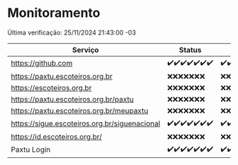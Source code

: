 # Monitoramento

Última verificação: 25/11/2024 21:43:00 -03

|Serviço|Status|Últimas 24h|
|---|---|---|
|https://github.com|<span title="2024-11-18: OK=23">✔️</span><span title="2024-11-19: OK=23">✔️</span><span title="2024-11-20: OK=23">✔️</span><span title="2024-11-21: OK=23">✔️</span><span title="2024-11-22: OK=23">✔️</span><span title="2024-11-23: OK=23">✔️</span><span title="2024-11-24: OK=23">✔️</span>|<span title="24/11/2024 21:43:00 -03 : 200">✔️</span><span title="24/11/2024 23:18:00 -03 : 200">✔️</span><span title="25/11/2024 00:24:00 -03 : 200">✔️</span><span title="25/11/2024 01:11:00 -03 : 200">✔️</span><span title="25/11/2024 02:09:00 -03 : 200">✔️</span><span title="25/11/2024 03:13:00 -03 : 200">✔️</span><span title="25/11/2024 04:09:00 -03 : 200">✔️</span><span title="25/11/2024 05:13:00 -03 : 200">✔️</span><span title="25/11/2024 06:09:00 -03 : 200">✔️</span><span title="25/11/2024 07:09:00 -03 : 200">✔️</span><span title="25/11/2024 08:07:00 -03 : 200">✔️</span><span title="25/11/2024 09:16:00 -03 : 200">✔️</span><span title="25/11/2024 10:19:00 -03 : 200">✔️</span><span title="25/11/2024 11:08:00 -03 : 200">✔️</span><span title="25/11/2024 12:09:00 -03 : 200">✔️</span><span title="25/11/2024 13:10:00 -03 : 200">✔️</span><span title="25/11/2024 14:08:00 -03 : 200">✔️</span><span title="25/11/2024 15:11:00 -03 : 200">✔️</span><span title="25/11/2024 16:06:00 -03 : 200">✔️</span><span title="25/11/2024 17:10:00 -03 : 200">✔️</span><span title="25/11/2024 18:08:00 -03 : 200">✔️</span><span title="25/11/2024 19:08:00 -03 : 200">✔️</span><span title="25/11/2024 20:08:00 -03 : 200">✔️</span><span title="25/11/2024 21:43:00 -03 : 200">✔️</span>|
|https://paxtu.escoteiros.org.br|<span title="2024-11-18: Falhas=23">❌</span><span title="2024-11-19: Falhas=23">❌</span><span title="2024-11-20: Falhas=23">❌</span><span title="2024-11-21: Falhas=23">❌</span><span title="2024-11-22: Falhas=23">❌</span><span title="2024-11-23: Falhas=23">❌</span><span title="2024-11-24: Falhas=23">❌</span>|<span title="24/11/2024 21:43:00 -03 : 403">❌</span><span title="24/11/2024 23:18:00 -03 : 403">❌</span><span title="25/11/2024 00:24:00 -03 : 403">❌</span><span title="25/11/2024 01:11:00 -03 : 403">❌</span><span title="25/11/2024 02:09:00 -03 : 403">❌</span><span title="25/11/2024 03:13:00 -03 : 403">❌</span><span title="25/11/2024 04:09:00 -03 : 403">❌</span><span title="25/11/2024 05:13:00 -03 : 403">❌</span><span title="25/11/2024 06:09:00 -03 : 403">❌</span><span title="25/11/2024 07:09:00 -03 : 403">❌</span><span title="25/11/2024 08:07:00 -03 : 403">❌</span><span title="25/11/2024 09:16:00 -03 : 403">❌</span><span title="25/11/2024 10:19:00 -03 : 403">❌</span><span title="25/11/2024 11:08:00 -03 : 403">❌</span><span title="25/11/2024 12:09:00 -03 : 403">❌</span><span title="25/11/2024 13:10:00 -03 : 403">❌</span><span title="25/11/2024 14:08:00 -03 : 403">❌</span><span title="25/11/2024 15:11:00 -03 : 403">❌</span><span title="25/11/2024 16:06:00 -03 : 403">❌</span><span title="25/11/2024 17:10:00 -03 : 403">❌</span><span title="25/11/2024 18:08:00 -03 : 403">❌</span><span title="25/11/2024 19:08:00 -03 : 403">❌</span><span title="25/11/2024 20:08:00 -03 : 403">❌</span><span title="25/11/2024 21:43:00 -03 : 403">❌</span>|
|https://escoteiros.org.br|<span title="2024-11-18: Falhas=23">❌</span><span title="2024-11-19: Falhas=23">❌</span><span title="2024-11-20: Falhas=23">❌</span><span title="2024-11-21: Falhas=23">❌</span><span title="2024-11-22: Falhas=23">❌</span><span title="2024-11-23: Falhas=23">❌</span><span title="2024-11-24: Falhas=23">❌</span>|<span title="24/11/2024 21:43:00 -03 : 403">❌</span><span title="24/11/2024 23:18:00 -03 : 403">❌</span><span title="25/11/2024 00:24:00 -03 : 403">❌</span><span title="25/11/2024 01:11:00 -03 : 403">❌</span><span title="25/11/2024 02:09:00 -03 : 403">❌</span><span title="25/11/2024 03:13:00 -03 : 403">❌</span><span title="25/11/2024 04:09:00 -03 : 403">❌</span><span title="25/11/2024 05:13:00 -03 : 403">❌</span><span title="25/11/2024 06:09:00 -03 : 403">❌</span><span title="25/11/2024 07:09:00 -03 : 403">❌</span><span title="25/11/2024 08:07:00 -03 : 403">❌</span><span title="25/11/2024 09:16:00 -03 : 403">❌</span><span title="25/11/2024 10:19:00 -03 : 403">❌</span><span title="25/11/2024 11:08:00 -03 : 403">❌</span><span title="25/11/2024 12:09:00 -03 : 403">❌</span><span title="25/11/2024 13:10:00 -03 : 403">❌</span><span title="25/11/2024 14:08:00 -03 : 403">❌</span><span title="25/11/2024 15:11:00 -03 : 403">❌</span><span title="25/11/2024 16:06:00 -03 : 403">❌</span><span title="25/11/2024 17:10:00 -03 : 403">❌</span><span title="25/11/2024 18:08:00 -03 : 403">❌</span><span title="25/11/2024 19:08:00 -03 : 403">❌</span><span title="25/11/2024 20:08:00 -03 : 403">❌</span><span title="25/11/2024 21:43:00 -03 : 403">❌</span>|
|https://paxtu.escoteiros.org.br/paxtu|<span title="2024-11-18: Falhas=23">❌</span><span title="2024-11-19: Falhas=23">❌</span><span title="2024-11-20: Falhas=23">❌</span><span title="2024-11-21: Falhas=23">❌</span><span title="2024-11-22: Falhas=23">❌</span><span title="2024-11-23: Falhas=23">❌</span><span title="2024-11-24: Falhas=23">❌</span>|<span title="24/11/2024 21:43:00 -03 : 403">❌</span><span title="24/11/2024 23:18:00 -03 : 403">❌</span><span title="25/11/2024 00:24:00 -03 : 403">❌</span><span title="25/11/2024 01:11:00 -03 : 403">❌</span><span title="25/11/2024 02:09:00 -03 : 403">❌</span><span title="25/11/2024 03:13:00 -03 : 403">❌</span><span title="25/11/2024 04:09:00 -03 : 403">❌</span><span title="25/11/2024 05:13:00 -03 : 403">❌</span><span title="25/11/2024 06:09:00 -03 : 403">❌</span><span title="25/11/2024 07:09:00 -03 : 403">❌</span><span title="25/11/2024 08:07:00 -03 : 403">❌</span><span title="25/11/2024 09:16:00 -03 : 403">❌</span><span title="25/11/2024 10:19:00 -03 : 403">❌</span><span title="25/11/2024 11:08:00 -03 : 403">❌</span><span title="25/11/2024 12:09:00 -03 : 403">❌</span><span title="25/11/2024 13:10:00 -03 : 403">❌</span><span title="25/11/2024 14:08:00 -03 : 403">❌</span><span title="25/11/2024 15:11:00 -03 : 403">❌</span><span title="25/11/2024 16:06:00 -03 : 403">❌</span><span title="25/11/2024 17:10:00 -03 : 403">❌</span><span title="25/11/2024 18:08:00 -03 : 403">❌</span><span title="25/11/2024 19:08:00 -03 : 403">❌</span><span title="25/11/2024 20:08:00 -03 : 403">❌</span><span title="25/11/2024 21:43:00 -03 : 403">❌</span>|
|https://paxtu.escoteiros.org.br/meupaxtu|<span title="2024-11-18: Falhas=23">❌</span><span title="2024-11-19: Falhas=23">❌</span><span title="2024-11-20: Falhas=23">❌</span><span title="2024-11-21: Falhas=23">❌</span><span title="2024-11-22: Falhas=23">❌</span><span title="2024-11-23: Falhas=23">❌</span><span title="2024-11-24: Falhas=23">❌</span>|<span title="24/11/2024 21:43:00 -03 : 403">❌</span><span title="24/11/2024 23:18:00 -03 : 403">❌</span><span title="25/11/2024 00:24:00 -03 : 403">❌</span><span title="25/11/2024 01:11:00 -03 : 403">❌</span><span title="25/11/2024 02:09:00 -03 : 403">❌</span><span title="25/11/2024 03:13:00 -03 : 403">❌</span><span title="25/11/2024 04:09:00 -03 : 403">❌</span><span title="25/11/2024 05:13:00 -03 : 403">❌</span><span title="25/11/2024 06:09:00 -03 : 403">❌</span><span title="25/11/2024 07:09:00 -03 : 403">❌</span><span title="25/11/2024 08:07:00 -03 : 403">❌</span><span title="25/11/2024 09:16:00 -03 : 403">❌</span><span title="25/11/2024 10:19:00 -03 : 403">❌</span><span title="25/11/2024 11:08:00 -03 : 403">❌</span><span title="25/11/2024 12:09:00 -03 : 403">❌</span><span title="25/11/2024 13:10:00 -03 : 403">❌</span><span title="25/11/2024 14:08:00 -03 : 403">❌</span><span title="25/11/2024 15:11:00 -03 : 403">❌</span><span title="25/11/2024 16:06:00 -03 : 403">❌</span><span title="25/11/2024 17:10:00 -03 : 403">❌</span><span title="25/11/2024 18:08:00 -03 : 403">❌</span><span title="25/11/2024 19:08:00 -03 : 403">❌</span><span title="25/11/2024 20:08:00 -03 : 403">❌</span><span title="25/11/2024 21:43:00 -03 : 403">❌</span>|
|https://sigue.escoteiros.org.br/siguenacional|<span title="2024-11-18: OK=23">✔️</span><span title="2024-11-19: OK=23">✔️</span><span title="2024-11-20: OK=23">✔️</span><span title="2024-11-21: OK=23">✔️</span><span title="2024-11-22: OK=23">✔️</span><span title="2024-11-23: OK=23">✔️</span><span title="2024-11-24: OK=23">✔️</span>|<span title="24/11/2024 21:43:00 -03 : 200">✔️</span><span title="24/11/2024 23:18:00 -03 : 200">✔️</span><span title="25/11/2024 00:24:00 -03 : 200">✔️</span><span title="25/11/2024 01:11:00 -03 : 200">✔️</span><span title="25/11/2024 02:09:00 -03 : 200">✔️</span><span title="25/11/2024 03:13:00 -03 : 200">✔️</span><span title="25/11/2024 04:09:00 -03 : 200">✔️</span><span title="25/11/2024 05:13:00 -03 : 200">✔️</span><span title="25/11/2024 06:09:00 -03 : 200">✔️</span><span title="25/11/2024 07:09:00 -03 : 200">✔️</span><span title="25/11/2024 08:07:00 -03 : 200">✔️</span><span title="25/11/2024 09:16:00 -03 : 200">✔️</span><span title="25/11/2024 10:19:00 -03 : 200">✔️</span><span title="25/11/2024 11:08:00 -03 : 200">✔️</span><span title="25/11/2024 12:09:00 -03 : 200">✔️</span><span title="25/11/2024 13:10:00 -03 : 200">✔️</span><span title="25/11/2024 14:08:00 -03 : 200">✔️</span><span title="25/11/2024 15:11:00 -03 : 200">✔️</span><span title="25/11/2024 16:06:00 -03 : 200">✔️</span><span title="25/11/2024 17:10:00 -03 : 200">✔️</span><span title="25/11/2024 18:08:00 -03 : 200">✔️</span><span title="25/11/2024 19:08:00 -03 : 200">✔️</span><span title="25/11/2024 20:08:00 -03 : 200">✔️</span><span title="25/11/2024 21:43:00 -03 : 200">✔️</span>|
|https://id.escoteiros.org.br/|<span title="2024-11-18: Falhas=23">❌</span><span title="2024-11-19: Falhas=23">❌</span><span title="2024-11-20: Falhas=23">❌</span><span title="2024-11-21: Falhas=23">❌</span><span title="2024-11-22: Falhas=23">❌</span><span title="2024-11-23: Falhas=23">❌</span><span title="2024-11-24: Falhas=23">❌</span>|<span title="24/11/2024 21:43:00 -03 : 403">❌</span><span title="24/11/2024 23:18:00 -03 : 403">❌</span><span title="25/11/2024 00:24:00 -03 : 403">❌</span><span title="25/11/2024 01:11:00 -03 : 403">❌</span><span title="25/11/2024 02:09:00 -03 : 403">❌</span><span title="25/11/2024 03:13:00 -03 : 403">❌</span><span title="25/11/2024 04:09:00 -03 : 403">❌</span><span title="25/11/2024 05:13:00 -03 : 403">❌</span><span title="25/11/2024 06:09:00 -03 : 403">❌</span><span title="25/11/2024 07:09:00 -03 : 403">❌</span><span title="25/11/2024 08:07:00 -03 : 403">❌</span><span title="25/11/2024 09:16:00 -03 : 403">❌</span><span title="25/11/2024 10:19:00 -03 : 403">❌</span><span title="25/11/2024 11:08:00 -03 : 403">❌</span><span title="25/11/2024 12:09:00 -03 : 403">❌</span><span title="25/11/2024 13:10:00 -03 : 403">❌</span><span title="25/11/2024 14:08:00 -03 : 403">❌</span><span title="25/11/2024 15:11:00 -03 : 403">❌</span><span title="25/11/2024 16:06:00 -03 : 403">❌</span><span title="25/11/2024 17:10:00 -03 : 403">❌</span><span title="25/11/2024 18:08:00 -03 : 403">❌</span><span title="25/11/2024 19:08:00 -03 : 403">❌</span><span title="25/11/2024 20:08:00 -03 : 403">❌</span><span title="25/11/2024 21:43:00 -03 : 403">❌</span>|
|Paxtu Login|<span title="2024-11-18: OK=23">✔️</span><span title="2024-11-19: OK=23">✔️</span><span title="2024-11-20: OK=23">✔️</span><span title="2024-11-21: OK=23">✔️</span><span title="2024-11-22: OK=23">✔️</span><span title="2024-11-23: OK=23">✔️</span><span title="2024-11-24: OK=23">✔️</span>|<span title="24/11/2024 21:43:00 -03 : 200">✔️</span><span title="24/11/2024 23:18:00 -03 : 200">✔️</span><span title="25/11/2024 00:24:00 -03 : 200">✔️</span><span title="25/11/2024 01:11:00 -03 : 200">✔️</span><span title="25/11/2024 02:09:00 -03 : 200">✔️</span><span title="25/11/2024 03:13:00 -03 : 200">✔️</span><span title="25/11/2024 04:09:00 -03 : 200">✔️</span><span title="25/11/2024 05:13:00 -03 : 200">✔️</span><span title="25/11/2024 06:09:00 -03 : 200">✔️</span><span title="25/11/2024 07:09:00 -03 : 200">✔️</span><span title="25/11/2024 08:07:00 -03 : 200">✔️</span><span title="25/11/2024 09:16:00 -03 : 200">✔️</span><span title="25/11/2024 10:19:00 -03 : 200">✔️</span><span title="25/11/2024 11:08:00 -03 : 200">✔️</span><span title="25/11/2024 12:09:00 -03 : 200">✔️</span><span title="25/11/2024 13:10:00 -03 : 200">✔️</span><span title="25/11/2024 14:08:00 -03 : 200">✔️</span><span title="25/11/2024 15:11:00 -03 : 200">✔️</span><span title="25/11/2024 16:06:00 -03 : 200">✔️</span><span title="25/11/2024 17:10:00 -03 : 200">✔️</span><span title="25/11/2024 18:08:00 -03 : 200">✔️</span><span title="25/11/2024 19:08:00 -03 : 200">✔️</span><span title="25/11/2024 20:08:00 -03 : 200">✔️</span><span title="25/11/2024 21:43:00 -03 : 200">✔️</span>|
